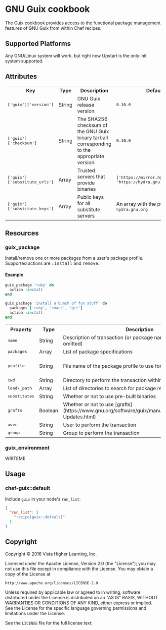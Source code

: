 # GNU Guix cookbook

The Guix cookbook provides access to the functional package management
features of GNU Guix from within Chef recipes.

## Supported Platforms

Any GNU/Linux system will work, but right now Upstart is the only init
system supported.

## Attributes

<table>
  <tr>
    <th>Key</th>
    <th>Type</th>
    <th>Description</th>
    <th>Default</th>
  </tr>
  <tr>
    <td><tt>['guix']['version']</tt></td>
    <td>String</td>
    <td>GNU Guix release version</td>
    <td><tt>0.10.0</tt></td>
  </tr>
  <tr>
    <td><tt>['guix']['checksum']</tt></td>
    <td>String</td>
    <td>
    The SHA256 checksum of the GNU Guix binary tarball corresponding
    to the appropriate version
    </td>
    <td><tt>0.10.0</tt></td>
  </tr>
  <tr>
    <td><tt>['guix']['substitute_urls']</tt></td>
    <td>Array</td>
    <td>Trusted servers that provide binaries</td>
    <td><tt>['https://mirror.hydra.gnu.org', 'https://hydra.gnu.org']</tt></td>
  </tr>
  <tr>
    <td><tt>['guix']['substitute_keys']</tt></td>
    <td>Array</td>
    <td>Public keys for all substitute servers</td>
    <td>An array with the public key for <tt>hydra.gnu.org</tt></td>
  </tr>
</table>

## Resources

### guix_package

Install/remove one or more packages from a user's package profile.
Supported actions are <tt>:install</tt> and <tt>remove</tt>.

#### Example

```ruby
guix_package 'ruby' do
  action :install
end

guix_package 'install a bunch of fun stuff' do
  packages ['ruby', 'emacs', 'git']
  action :install
end
```

<table>
  <tr>
    <th>Property</th>
    <th>Type</th>
    <th>Description</th>
    <th>Default</th>
  </tr>
  <tr>
    <td><tt>name</tt></td>
    <td>String</td>
    <td>Description of transaction (or package name if <tt>packages</tt> is omitted)</td>
    <td>None</td>
  </tr>
  <tr>
    <td><tt>packages</tt></td>
    <td>Array</td>
    <td>List of package specifications</td>
    <td>None</td>
  </tr>
  <tr>
    <td><tt>profile</tt></td>
    <td>String</td>
    <td>File name of the package profile to use for the transaction</td>
    <td>User's default profile</td>
  </tr>
  <tr>
    <td><tt>cwd</tt></td>
    <td>String</td>
    <td>Directory to perform the transaction within</td>
    <td><tt>'/'</tt></td>
  </tr>
  <tr>
    <td><tt>load\_path</tt></td>
    <td>Array</td>
    <td>List of directories to search for package recipes</td>
    <td><tt>[]</tt></td>
  </tr>
  <tr>
    <td><tt>substitutes</tt></td>
    <td>String</td>
    <td>Whether or not to use pre-built binaries</td>
    <td><tt>true</tt></td>
  </tr>
  <tr>
    <td><tt>grafts</tt></td>
    <td>Boolean</td>
    <td>
    Whether or not to use
    [grafts](https://www.gnu.org/software/guix/manual/html_node/Security-Updates.html)
    </td>
    <td><tt>true</tt></td>
  </tr>
  <tr>
    <td><tt>user</tt></td>
    <td>String</td>
    <td>User to perform the transaction</td>
    <td><tt>'root'</tt></td>
  </tr>
  <tr>
    <td><tt>group</tt></td>
    <td>String</td>
    <td>Group to perform the transaction</td>
    <td><tt>'root'</tt></td>
  </tr>
</table>

### guix_environment

WRITEME

## Usage

### chef-guix::default

Include `guix` in your node's `run_list`:

```json
{
  "run_list": [
    "recipe[guix::default]"
  ]
}
```

## Copyright

Copyright © 2016 Vista Higher Learning, Inc.

Licensed under the Apache License, Version 2.0 (the "License");
you may not use this file except in compliance with the License.
You may obtain a copy of the License at

    http://www.apache.org/licenses/LICENSE-2.0

Unless required by applicable law or agreed to in writing, software
distributed under the License is distributed on an "AS IS" BASIS,
WITHOUT WARRANTIES OR CONDITIONS OF ANY KIND, either express or implied.
See the License for the specific language governing permissions and
limitations under the License.

See the `LICENSE` file for the full license text.
